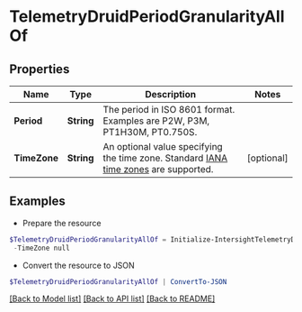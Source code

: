 # TelemetryDruidPeriodGranularityAllOf
## Properties

Name | Type | Description | Notes
------------ | ------------- | ------------- | -------------
**Period** | **String** | The period in ISO 8601 format. Examples are P2W, P3M, PT1H30M, PT0.750S. | 
**TimeZone** | **String** | An optional value specifying the time zone. Standard [IANA time zones](http://joda-time.sourceforge.net/timezones.html) are supported. | [optional] 

## Examples

- Prepare the resource
```powershell
$TelemetryDruidPeriodGranularityAllOf = Initialize-IntersightTelemetryDruidPeriodGranularityAllOf  -Period null `
 -TimeZone null
```

- Convert the resource to JSON
```powershell
$TelemetryDruidPeriodGranularityAllOf | ConvertTo-JSON
```

[[Back to Model list]](../README.md#documentation-for-models) [[Back to API list]](../README.md#documentation-for-api-endpoints) [[Back to README]](../README.md)

